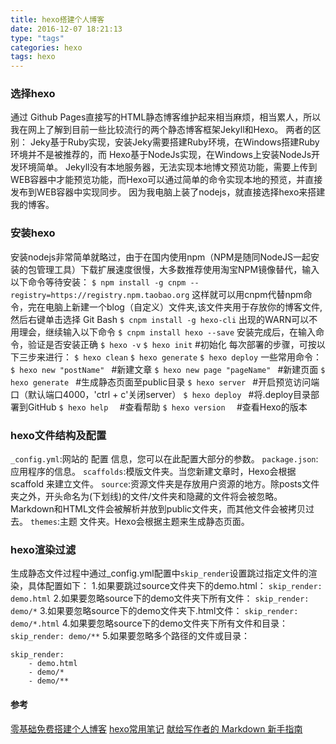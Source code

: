 ```yaml
---
title: hexo搭建个人博客
date: 2016-12-07 18:21:13
type: "tags"
categories: hexo
tags: hexo
---
```

### 选择hexo
通过 Github Pages直接写的HTML静态博客维护起来相当麻烦，相当累人，所以我在网上了解到目前一些比较流行的两个静态博客框架Jekyll和Hexo。
两者的区别：
Jeky基于Ruby实现，安装Jeky需要搭建Ruby环境，在Windows搭建Ruby环境并不是被推荐的，而 Hexo基于NodeJs实现，在Windows上安装NodeJs开发环境简单。
Jekyll没有本地服务器，无法实现本地博文预览功能，需要上传到WEB容器中才能预览功能，而Hexo可以通过简单的命令实现本地的预览，并直接发布到WEB容器中实现同步。
因为我电脑上装了nodejs，就直接选择hexo来搭建我的博客。
### 安装hexo
安装nodejs非常简单就略过，由于在国内使用npm（NPM是随同NodeJS一起安装的包管理工具）下载扩展速度很慢，大多数推荐使用淘宝NPM镜像替代，输入以下命令等待安装：
`$ npm install -g cnpm --registry=https://registry.npm.taobao.org`
这样就可以用cnpm代替npm命令，完在电脑上新建一个blog（自定义）文件夹,该文件夹用于存放你的博客文件,然后右键单击选择 Git Bash
`$ cnpm install -g hexo-cli`
出现的WARN可以不用理会，继续输入以下命令
`$ cnpm install hexo --save`
安装完成后，在输入命令，验证是否安装正确
`$ hexo -v`
`$ hexo init` #初始化
每次部署的步骤，可按以下三步来进行：
`$ hexo clean`
`$ hexo generate`
`$ hexo deploy`
一些常用命令：
`$ hexo new "postName" ` #新建文章
`$ hexo new page "pageName" ` #新建页面
`$ hexo generate ` #生成静态页面至public目录
`$ hexo server ` #开启预览访问端口（默认端口4000，'ctrl + c'关闭server）
`$ hexo deploy ` #将.deploy目录部署到GitHub
`$ hexo help  ` #查看帮助
`$ hexo version  ` #查看Hexo的版本
### hexo文件结构及配置
`_config.yml`:网站的 配置 信息，您可以在此配置大部分的参数。
`package.json`:应用程序的信息。
`scaffolds`:模版文件夹。当您新建文章时，Hexo会根据scaffold 来建立文件。
`source`:资源文件夹是存放用户资源的地方。除posts文件夹之外，开头命名为(下划线)的文件/文件夹和隐藏的文件将会被忽略。Markdown和HTML文件会被解析并放到public文件夹，而其他文件会被拷贝过去。
`themes`:主题 文件夹。Hexo会根据主题来生成静态页面。
### hexo渲染过滤
生成静态文件过程中通过_config.yml配置中`skip_render`设置跳过指定文件的渲染，具体配置如下：
1.如果要跳过source文件夹下的demo.html：
`skip_render: demo.html`
2.如果要忽略source下的demo文件夹下所有文件：
`skip_render: demo/*`
3.如果要忽略source下的demo文件夹下.html文件：
`skip_render: demo/*.html`
4.如果要忽略source下的demo文件夹下所有文件和目录：
`skip_render: demo/**`
5.如果要忽略多个路径的文件或目录：
```
skip_render:
    - demo.html
    - demo/*
    - demo/**
```

#### 参考
[零基础免费搭建个人博客](http://hifor.net/2015/07/01/零基础免费搭建个人博客-hexo-github)
[hexo常用笔记](https://segmentfault.com/a/1190000002632530)
[献给写作者的 Markdown 新手指南](http://www.jianshu.com/p/q81RER#)
<!--more-->